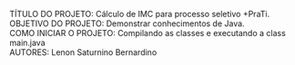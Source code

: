 TÍTULO DO PROJETO: Cálculo de IMC para processo seletivo +PraTi.<br />
OBJETIVO DO PROJETO: Demonstrar conhecimentos de Java.<br />
COMO INICIAR O PROJETO: Compilando as classes e executando a class main.java<br />
AUTORES: Lenon Saturnino Bernardino<br />
